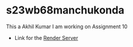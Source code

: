 # s23wb68manchukonda

This a Akhil Kumar I am working on Assignment 10

* Link for the [Render Server](https://s23wb68manchukonda.onrender.com)